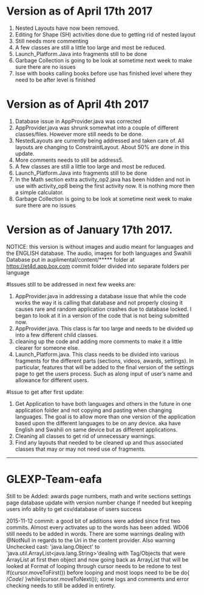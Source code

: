 ﻿# Version as of April 17th 2017

1. Nested Layouts have now been removed.
2. Editing for  Shape (SH) activities done due to getting rid of nested layout
3. Still needs more commenting
4. A few classes are still a little too large and most be reduced.
5. Launch_Platform.Java into fragments still to be done
6. Garbage Collection is going to be look at sometime next week to make sure there are no issues
7. Isse with books calling books before use has finished level where they need to be after level is finished




# Version as of April 4th 2017

1. Database issue in AppProvider.java was corrected
2. AppProvider.java was shrunk somewhat into a couple of different classes/files. However more still needs to be done.
3. NestedLayouts are currently being addressed and taken care of. All layouts are changing to ConstraintLayout. About 50% are done in this update.
4. More comments needs to still be address5. 
5. A few classes are still a little too large and most be reduced.
6. Launch_Platform.Java into fragments still to be done
7. In the Math section extra activity_op2.java has been hidden and not in use with activity_op8 being the first activity now. It is nothing more then a simple calculator.
8. Garbage Collection is going to be look at sometime next week to make sure there are no issues




# Version as of January 17th 2017. 

NOTICE: this version is without images and audio meant for languages and the ENGLISH database. The audio, images for both languages and Swahili Database put in auplimental/content/*****  folder at https://et4d.app.box.com commit folder divided into separate folders per language

#Issues still to be addressed in next few weeks are:
1.	AppProvider.java in addressing a database issue that while the code works the way it is calling that database and not properly closing it causes rare and random application crashes due to database locked. I began to look at it in a version of the code that is not being submitted now. 
2.	AppProvider.java. This class is far too large and needs to be divided up into a few different child classes.
3.	cleaning up the code and adding more comments to make it a little clearer for someone else.
4.	Launch_Platform.java. This class needs to be divided into various fragments for the different parts (sections, videos, awards, settings). In particular, features that will be added to the final version of the settings page to get the users process. Such as along input of user’s name and allowance for different users.

#Issue to get after first update:
1.	Get Application to have both languages and others in the future in one application folder and not copying and pasting when changing languages. The goal is to allow more than one version of the application based upon the different languages to be on any device.  aka have English and Swahili on same device but as different applications.
2.	Cleaning all classes to get rid of unnecessary warnings. 
3.	Find any layouts that needed to be cleaned up and thus associated classes that may or may not need use of fragments. 



_______________________________________________________________________________________________________________________________________




# GLEXP-Team-eafa

Still to be Added:
awards page
numbers, math and write sections
settings page
database update with version number change if needed but keeping users info
ablity to get csv/database of users success

2015-11-12 commit:
a good bit of additions were added since first two commits. Almost every activates up to the words has been added. 
WD06 still needs to be added in words.
There are some warnings dealing with @NotNull in regards to the Uri in the content provider.
Also warning  Unchecked cast: 'java.lang.Object' to 'java.util.ArrayList<java.lang.String>'dealing with Tag/Objects that were ArrayList at first then object and now going back as ArrayList that will be looked at
Format of looping through cursor needs to be redone to test If(cursor.moveToFirst()) before looping and most loops need to be be do{ /*Code*/ }while(cursor.moveToNext());
some logs and comments and error checking needs to still be added in entirety.


